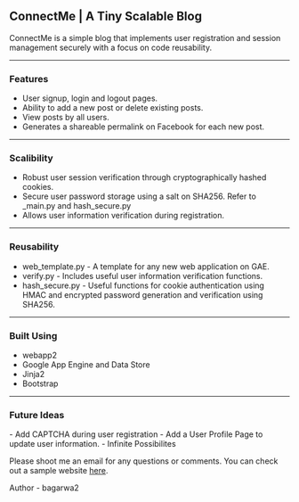 <h2>ConnectMe | A Tiny Scalable Blog</h2>
<p>ConnectMe is a simple blog that implements user registration and session management securely with a focus on code reusability. <!-- Go to the website to try it out. --></p>
<hr>
<h3>Features</h3>
<ul>
	<li>User signup, login and logout pages.</li>
	<li>Ability to add a new post or delete existing posts.</li>
	<li>View posts by all users.</li>
	<li>Generates a shareable permalink on Facebook for each new post.</li>
</ul>
<hr>
<h3>Scalibility</h3>
<ul>
	<li>Robust user session verification through cryptographically hashed cookies.</li>
	<li>Secure user password storage using a salt on SHA256. Refer to _main.py and hash_secure.py</li>
	<li>Allows user information verification during registration.</li>
</ul>
<hr>
<h3>Reusability</h3>
<ul>
	<li>web_template.py - A template for any new web application on GAE.</li>
	<li>verify.py - Includes useful user information verification functions.</li>
	<li>hash_secure.py - Useful functions for cookie authentication using HMAC and encrypted password generation and verification using SHA256.</li>
</ul>
<hr>
<h3>Built Using</h3>
<ul>
	<li>webapp2</li>
	<li>Google App Engine and Data Store</li>
	<li>Jinja2</li>
	<li>Bootstrap</li>
</ul>
<hr>

<h3>Future Ideas</h3>
- Add CAPTCHA during user registration
- Add a User Profile Page to update user information.
- Infinite Possibilites

Please shoot me an email for any questions or comments. You can check out a sample website <a href = "http://connectme-ba.appspot.com/">here</a>.

Author - bagarwa2